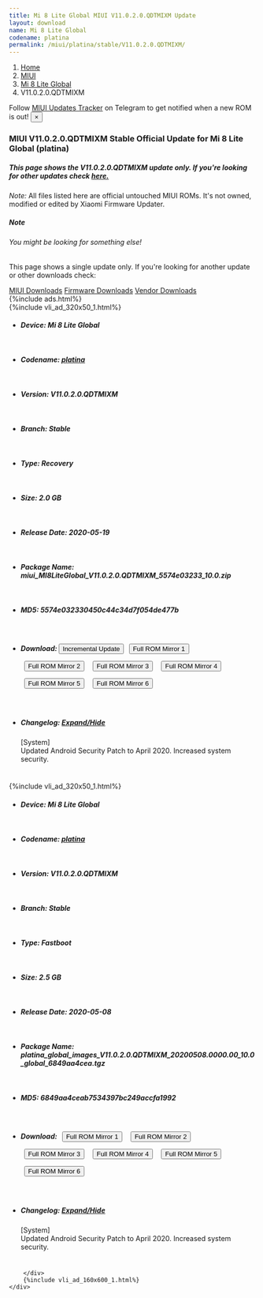 ```yaml
---
title: Mi 8 Lite Global MIUI V11.0.2.0.QDTMIXM Update
layout: download
name: Mi 8 Lite Global
codename: platina
permalink: /miui/platina/stable/V11.0.2.0.QDTMIXM/
---
```

<nav aria-label="breadcrumb">
    <ol class="breadcrumb">
        <li class="breadcrumb-item"><a href="/">Home</a></li>
        <li class="breadcrumb-item"><a href="/miui/">MIUI</a></li>
        <li class="breadcrumb-item"><a href="/miui/platina/">Mi 8 Lite Global</a></li>
        <li class="breadcrumb-item active" aria-current="page">V11.0.2.0.QDTMIXM</li>
    </ol>
</nav>
<div class="alert alert-primary alert-dismissible fade show" role="alert">
    Follow <a href="https://t.me/MIUIUpdatesTracker" class="alert-link">MIUI Updates Tracker</a> on Telegram to get
    notified when a new ROM is out!
    <button type="button" class="close" data-dismiss="alert" aria-label="Close">
        <span aria-hidden="true">&times;</span>
    </button>
</div>
<div class="col-12 mx-auto">
    <h3 class="title bg-light p-2 rounded">MIUI V11.0.2.0.QDTMIXM Stable Official Update for Mi 8 Lite Global (platina)</h3>
    <h5>This page shows the V11.0.2.0.QDTMIXM update only. If you're looking for other updates check
        <a href="/miui/platina/">here.</a></h5>
    <p><i>Note: </i>All files listed here are official untouched MIUI ROMs.
        It's not owned, modified or edited by Xiaomi Firmware Updater.</p>
    <div class="card">
        <div class="card-body">
            <h5 class="card-title">Note</h5>
            <h6 class="card-subtitle mb-2 text-muted">You might be looking for something else!</h6>
            <p class="card-text">This page shows a single update only.
                If you're looking for another update or other downloads check:</p>
            <a href="/miui/" class="card-link">MIUI Downloads</a>
            <a href="/firmware/" class="card-link">Firmware Downloads</a>
            <a href="/vendor/" class="card-link">Vendor Downloads</a>
        </div>
    </div>
    {%include ads.html%}
    <div class="row justify-content-center">
        <div class="col-10" id="downloads">
                    <div class="card card-body">
            {%include vli_ad_320x50_1.html%}
            <ul class="list-unstyled">
                <li style="padding-bottom: 10px;">
                    <h5><b>Device: </b>Mi 8 Lite Global</h5>
                </li>
                <li style="padding-bottom: 10px;">
                    <h5><b>Codename: </b> <a href="/miui/platina/" target="_blank">platina</a> </h5>
                </li>
                <li style="padding-bottom: 10px;">
                    <h5><b>Version: </b>V11.0.2.0.QDTMIXM</h5>
                </li>
                <li style="padding-bottom: 10px;">
                    <h5><b>Branch: </b>Stable</h5>
                </li>
                <li style="padding-bottom: 10px;">
                    <h5><b>Type: </b>Recovery</h5>
                </li>
                <li style="padding-bottom: 10px;">
                    <h5><b>Size: </b>2.0 GB</h5>
                </li>
                <li style="padding-bottom: 10px;">
                    <h5><b>Release Date: </b>2020-05-19</h5>
                </li>
                <li style="padding-bottom: 10px;">
                    <h5><b>Package Name: </b><span id="filename" class="text-dark">miui_MI8LiteGlobal_V11.0.2.0.QDTMIXM_5574e03233_10.0.zip</span></h5>
                </li>
                <li style="padding-bottom: 10px;">
                    <h5><b>MD5: </b><span id="md5" class="text-muted">5574e032330450c44c34d7f054de477b</span></h5>
                </li>
                <li style="padding-bottom: 10px;">
                    <h5><b>Download: </b><button type="button" id="incremental_download" class="btn btn-warning" onclick="window.open('https://bigota.d.miui.com/V11.0.2.0.QDTMIXM/miui-blockota-platina_global-V11.0.1.0.QDTMIXM-V11.0.2.0.QDTMIXM-1158d7035b-10.0.zip', '_blank');"><i class="fa fa-download"></i> Incremental Update</button> <button type="button" id="download" class="btn btn-primary" style="margin: 7px;" onclick="window.open('https://cdn-ota.azureedge.net/V11.0.2.0.QDTMIXM/miui_MI8LiteGlobal_V11.0.2.0.QDTMIXM_5574e03233_10.0.zip', '_blank');"><i class="fa fa-download"></i> Full ROM Mirror 1</button> <button type="button" id="download" class="btn btn-primary" style="margin: 7px;" onclick="window.open('https://cdnorg.d.miui.com/V11.0.2.0.QDTMIXM/miui_MI8LiteGlobal_V11.0.2.0.QDTMIXM_5574e03233_10.0.zip', '_blank');"><i class="fa fa-download"></i> Full ROM Mirror 2</button> <button type="button" id="download" class="btn btn-primary" style="margin: 7px;" onclick="window.open('https://bkt-sgp-miui-ota-update-alisgp.oss-ap-southeast-1.aliyuncs.com/V11.0.2.0.QDTMIXM/miui_MI8LiteGlobal_V11.0.2.0.QDTMIXM_5574e03233_10.0.zip', '_blank');"><i class="fa fa-download"></i> Full ROM Mirror 3</button> <button type="button" id="download" class="btn btn-primary" style="margin: 7px;" onclick="window.open('https://bn.d.miui.com/V11.0.2.0.QDTMIXM/miui_MI8LiteGlobal_V11.0.2.0.QDTMIXM_5574e03233_10.0.zip', '_blank');"><i class="fa fa-download"></i> Full ROM Mirror 4</button> <button type="button" id="download" class="btn btn-primary" style="margin: 7px;" onclick="window.open('https://bigota.d.miui.com/V11.0.2.0.QDTMIXM/miui_MI8LiteGlobal_V11.0.2.0.QDTMIXM_5574e03233_10.0.zip', '_blank');"><i class="fa fa-download"></i> Full ROM Mirror 5</button> <button type="button" id="download" class="btn btn-primary" style="margin: 7px;" onclick="window.open('https://hugeota.d.miui.com/V11.0.2.0.QDTMIXM/miui_MI8LiteGlobal_V11.0.2.0.QDTMIXM_5574e03233_10.0.zip', '_blank');"><i class="fa fa-download"></i> Full ROM Mirror 6</button></h5>
                </li>
                <li style="padding-bottom: 10px;">
                    <h5><b>Changelog: </b><a href="#platina_1_changelog" data-toggle="collapse" role="button"
                            aria-expanded="false" aria-controls="platina_1_changelog"> <i class="fa fa-arrow-down"
                                aria-hidden="true"></i> Expand/Hide</a></h5>
                    <div class="collapse" id="platina_1_changelog">
                        <p id="changelog_text">[System]<br>Updated Android Security Patch to April 2020. Increased system security.</p>
                    </div>
                </li>
            </ul>
        </div>
        <div class="card card-body">
            {%include vli_ad_320x50_1.html%}
            <ul class="list-unstyled">
                <li style="padding-bottom: 10px;">
                    <h5><b>Device: </b>Mi 8 Lite Global</h5>
                </li>
                <li style="padding-bottom: 10px;">
                    <h5><b>Codename: </b> <a href="/miui/platina/" target="_blank">platina</a> </h5>
                </li>
                <li style="padding-bottom: 10px;">
                    <h5><b>Version: </b>V11.0.2.0.QDTMIXM</h5>
                </li>
                <li style="padding-bottom: 10px;">
                    <h5><b>Branch: </b>Stable</h5>
                </li>
                <li style="padding-bottom: 10px;">
                    <h5><b>Type: </b>Fastboot</h5>
                </li>
                <li style="padding-bottom: 10px;">
                    <h5><b>Size: </b>2.5 GB</h5>
                </li>
                <li style="padding-bottom: 10px;">
                    <h5><b>Release Date: </b>2020-05-08</h5>
                </li>
                <li style="padding-bottom: 10px;">
                    <h5><b>Package Name: </b><span id="filename" class="text-dark">platina_global_images_V11.0.2.0.QDTMIXM_20200508.0000.00_10.0_global_6849aa4cea.tgz</span></h5>
                </li>
                <li style="padding-bottom: 10px;">
                    <h5><b>MD5: </b><span id="md5" class="text-muted">6849aa4ceab7534397bc249accfa1992</span></h5>
                </li>
                <li style="padding-bottom: 10px;">
                    <h5><b>Download: </b> <button type="button" id="download" class="btn btn-primary" style="margin: 7px;" onclick="window.open('https://cdn-ota.azureedge.net/V11.0.2.0.QDTMIXM/platina_global_images_V11.0.2.0.QDTMIXM_20200508.0000.00_10.0_global_6849aa4cea.tgz', '_blank');"><i class="fa fa-download"></i> Full ROM Mirror 1</button> <button type="button" id="download" class="btn btn-primary" style="margin: 7px;" onclick="window.open('https://cdnorg.d.miui.com/V11.0.2.0.QDTMIXM/platina_global_images_V11.0.2.0.QDTMIXM_20200508.0000.00_10.0_global_6849aa4cea.tgz', '_blank');"><i class="fa fa-download"></i> Full ROM Mirror 2</button> <button type="button" id="download" class="btn btn-primary" style="margin: 7px;" onclick="window.open('https://bkt-sgp-miui-ota-update-alisgp.oss-ap-southeast-1.aliyuncs.com/V11.0.2.0.QDTMIXM/platina_global_images_V11.0.2.0.QDTMIXM_20200508.0000.00_10.0_global_6849aa4cea.tgz', '_blank');"><i class="fa fa-download"></i> Full ROM Mirror 3</button> <button type="button" id="download" class="btn btn-primary" style="margin: 7px;" onclick="window.open('https://bn.d.miui.com/V11.0.2.0.QDTMIXM/platina_global_images_V11.0.2.0.QDTMIXM_20200508.0000.00_10.0_global_6849aa4cea.tgz', '_blank');"><i class="fa fa-download"></i> Full ROM Mirror 4</button> <button type="button" id="download" class="btn btn-primary" style="margin: 7px;" onclick="window.open('https://bigota.d.miui.com/V11.0.2.0.QDTMIXM/platina_global_images_V11.0.2.0.QDTMIXM_20200508.0000.00_10.0_global_6849aa4cea.tgz', '_blank');"><i class="fa fa-download"></i> Full ROM Mirror 5</button> <button type="button" id="download" class="btn btn-primary" style="margin: 7px;" onclick="window.open('https://hugeota.d.miui.com/V11.0.2.0.QDTMIXM/platina_global_images_V11.0.2.0.QDTMIXM_20200508.0000.00_10.0_global_6849aa4cea.tgz', '_blank');"><i class="fa fa-download"></i> Full ROM Mirror 6</button></h5>
                </li>
                <li style="padding-bottom: 10px;">
                    <h5><b>Changelog: </b><a href="#platina_2_changelog" data-toggle="collapse" role="button"
                            aria-expanded="false" aria-controls="platina_2_changelog"> <i class="fa fa-arrow-down"
                                aria-hidden="true"></i> Expand/Hide</a></h5>
                    <div class="collapse" id="platina_2_changelog">
                        <p id="changelog_text">[System]<br>Updated Android Security Patch to April 2020. Increased system security.</p>
                    </div>
                </li>
            </ul>
        </div>

        </div>
        {%include vli_ad_160x600_1.html%}
    </div>
</div>
